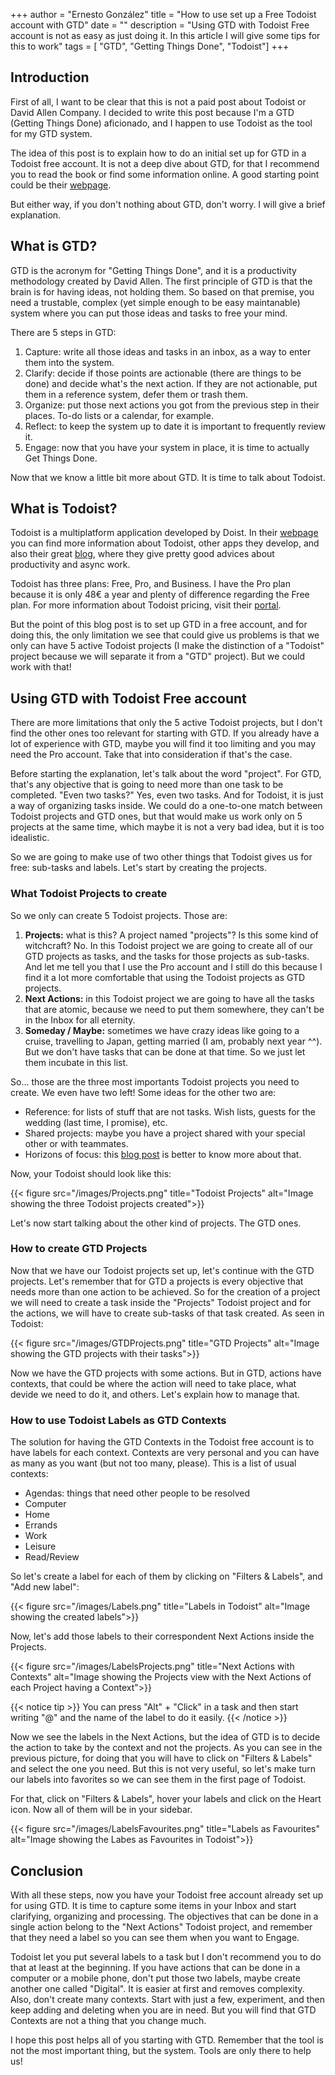 +++ 
author = "Ernesto González" 
title = "How to use set up a Free Todoist account with GTD" 
date = "" 
description = "Using GTD with Todoist Free account is not as easy as just doing it. In this article I will give some tips for this to work" 
tags = [ "GTD", "Getting Things Done", "Todoist"] 
+++

## Introduction

First of all, I want to be clear that this is not a paid post about Todoist or David Allen Company. I decided to write this post because I'm a GTD (Getting Things Done) aficionado, and I happen to use Todoist as the tool for my GTD system.

The idea of this post is to explain how to do an initial set up for GTD in a Todoist free account. It is not a deep dive about GTD, for that I recommend you to read the book or find some information online. A good starting point could be their [webpage](https://gettingthingsdone.com/).

But either way, if you don't nothing about GTD, don't worry. I will give a brief explanation.

## What is GTD?

GTD is the acronym for "Getting Things Done", and it is a productivity methodology created by David Allen. The first principle of GTD is that the brain is for having ideas, not holding them. So based on that premise, you need a trustable, complex (yet simple enough to be easy maintanable) system where you can put those ideas and tasks to free your mind.

There are 5 steps in GTD:

1. Capture: write all those ideas and tasks in an inbox, as a way to enter them into the system.
2. Clarify: decide if those points are actionable (there are things to be done) and decide what's the next action. If they are not actionable, put them in a reference system, defer them or trash them.
3. Organize: put those next actions you got from the previous step in their places. To-do lists or a calendar, for example.
4. Reflect: to keep the system up to date it is important to frequently review it.
5. Engage: now that you have your system in place, it is time to actually Get Things Done.

Now that we know a little bit more about GTD. It is time to talk about Todoist.

## What is Todoist?

Todoist is a multiplatform application developed by Doist. In their [webpage](https://doist.com/) you can find more information about Todoist, other apps they develop, and also their great [blog](https://blog.doist.com/), where they give pretty good advices about productivity and async work.

Todoist has three plans: Free, Pro, and Business. I have the Pro plan because it is only 48€ a year and plenty of difference regarding the Free plan. For more information about Todoist pricing, visit their [portal](https://todoist.com/pricing).

But the point of this blog post is to set up GTD in a free account, and for doing this, the only limitation we see that could give us problems is that we only can have 5 active Todoist projects (I make the distinction of a "Todoist" project because we will separate it from a "GTD" project). But we could work with that!

## Using GTD with Todoist Free account

There are more limitations that only the 5 active Todoist projects, but I don't find the other ones too relevant for starting with GTD. If you already have a lot of experience with GTD, maybe you will find it too limiting and you may need the Pro account. Take that into consideration if that's the case.

Before starting the explanation, let's talk about the word "project". For GTD, that's any objective that is going to need more than one task to be completed. "Even two tasks?" Yes, even two tasks. And for Todoist, it is just a way of organizing tasks inside. We could do a one-to-one match between Todoist projects and GTD ones, but that would make us work only on 5 projects at the same time, which maybe it is not a very bad idea, but it is too idealistic.

So we are going to make use of two other things that Todoist gives us for free: sub-tasks and labels. Let's start by creating the projects.

### What Todoist Projects to create

So we only can create 5 Todoist projects. Those are:

1. **Projects:** what is this? A project named "projects"? Is this some kind of witchcraft? No. In this Todoist project we are going to create all of our GTD projects as tasks, and the tasks for those projects as sub-tasks. And let me tell you that I use the Pro account and I still do this because I find it a lot more comfortable that using the Todoist projects as GTD projects.
2. **Next Actions:** in this Todoist project we are going to have all the tasks that are atomic, because we need to put them somewhere, they can't be in the Inbox for all eternity.
3. **Someday / Maybe:** sometimes we have crazy ideas like going to a cruise, travelling to Japan, getting married (I am, probably next year ^^). But we don't have tasks that can be done at that time. So we just let them incubate in this list.

So... those are the three most importants Todoist projects you need to create. We even have two left! Some ideas for the other two are:

- Reference: for lists of stuff that are not tasks. Wish lists, guests for the wedding (last time, I promise), etc.
- Shared projects: maybe you have a project shared with your special other or with teammates.
- Horizons of focus: this [blog post](https://gettingthingsdone.com/2011/01/the-6-horizons-of-focus/) is better to know more about that.

Now, your Todoist should look like this:

{{< figure src="/images/Projects.png" title="Todoist Projects" alt="Image showing the three Todoist projects created">}}

Let's now start talking about the other kind of projects. The GTD ones.

### How to create GTD Projects

Now that we have our Todoist projects set up, let's continue with the GTD projects. Let's remember that for GTD a projects is every objective that needs more than one action to be achieved. So for the creation of a project we will need to create a task inside the "Projects" Todoist project and for the actions, we will have to create sub-tasks of that task created. As seen in Todoist:

{{< figure src="/images/GTDProjects.png" title="GTD Projects" alt="Image showing the GTD projects with their tasks">}}

Now we have the GTD projects with some actions. But in GTD, actions have contexts, that could be where the action will need to take place, what devide we need to do it, and others. Let's explain how to manage that.

### How to use Todoist Labels as GTD Contexts

The solution for having the GTD Contexts in the Todoist free account is to have labels for each context. Contexts are very personal and you can have as many as you want (but not too many, please). This is a list of usual contexts:

- Agendas: things that need other people to be resolved
- Computer
- Home
- Errands
- Work
- Leisure
- Read/Review

So let's create a label for each of them by clicking on "Filters & Labels", and "Add new label": 

{{< figure src="/images/Labels.png" title="Labels in Todoist" alt="Image showing the created labels">}}

Now, let's add those labels to their correspondent Next Actions inside the Projects.

{{< figure src="/images/LabelsProjects.png" title="Next Actions with Contexts" alt="Image showing the Projects view with the Next Actions of each Project having a Context">}}

{{< notice tip >}} You can press "Alt" + "Click" in a task and then start writing "@" and the name of the label to do it easily. {{< /notice >}}

Now we see the labels in the Next Actions, but the idea of GTD is to decide the action to take by the context and not the projects. As you can see in the previous picture, for doing that you will have to click on "Filters & Labels" and select the one you need. But this is not very useful, so let's make turn our labels into favorites so we can see them in the first page of Todoist. 

For that, click on "Filters & Labels", hover your labels and click on the Heart icon. Now all of them will be in your sidebar.

{{< figure src="/images/LabelsFavourites.png" title="Labels as Favourites" alt="Image showing the Labes as Favourites in Todoist">}}

## Conclusion

With all these steps, now you have your Todoist free account already set up for using GTD. It is time to capture some items in your Inbox and start clarifying, organizing and processing. The objectives that can be done in a single action belong to the "Next Actions" Todoist project, and remember that they need a label so you can see them when you want to Engage.

Todoist let you put several labels to a task but I don't recommend you to do that at least at the beginning. If you have actions that can be done in a computer or a mobile phone, don't put those two labels, maybe create another one called "Digital". It is easier at first and removes complexity. Also, don't create many contexts. Start with just a few, experiment, and then keep adding and deleting when you are in need. But you will find that GTD Contexts are not a thing that you change much.

I hope this post helps all of you starting with GTD. Remember that the tool is not the most important thing, but the system. Tools are only there to help us!